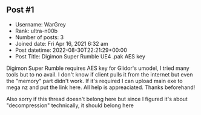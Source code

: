## Post #1
- Username: WarGrey
- Rank: ultra-n00b
- Number of posts: 3
- Joined date: Fri Apr 16, 2021 6:32 am
- Post datetime: 2022-08-30T22:21:29+00:00
- Post Title: Digimon Super Rumble UE4 .pak AES key

Digimon Super Rumble requires AES key for Glidor's umodel, I tried many tools but to no avail. I don't know if client pulls it from the internet but even the "memory" part didn't work. If it's required I can upload main exe to mega nz and put the link here. All help is appreaciated. Thanks beforehand! 

Also sorry if this thread doesn't belong here but since I figured it's about "decompression" technically, it should belong here
